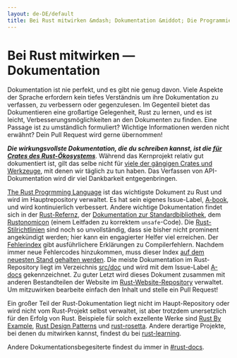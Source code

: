 ```yaml
---
layout: de-DE/default
title: Bei Rust mitwirken &mdash; Dokumentation &middot; Die Programmiersprache Rust
---
```


# Bei Rust mitwirken &mdash; Dokumentation

Dokumentation ist nie perfekt, und es gibt nie genug davon. Viele Aspekte der Sprache erfordern kein tiefes Verständnis um ihre Dokumentation zu verfassen, zu verbessern oder gegenzulesen. Im Gegenteil bietet das Dokumentieren eine großartige Gelegenheit, Rust zu lernen, und es ist leicht, Verbesserungsmöglichkeiten an den Dokumenten zu finden. Eine Passage ist zu umständlich formuliert? Wichtige Informationen werden nicht erwähnt? Dein Pull Request wird gerne übernommen!

***Die wirkungsvollste Dokumentation, die du schreiben kannst, ist die [für Crates des Rust-Ökosystems][crate_docs]***. Während das Kernprojekt relativ gut dokumentiert ist, gilt das selbe nicht für [viele der gängigen Crates und Werkzeuge][awesome-rust], mit denen wir täglich zu tun haben. Das Verfassen von API-Dokumentation wird dir viel Dankbarkeit entgegenbringen.

[The Rust Progrmming Language][The book] ist das wichtigste Dokument zu Rust und wird im Hauptrepository verwaltet. Es hat sein eigenes Issue-Label, [A-book], und wird kontinuierlich verbessert. Andere wichtige Dokumentation findet sich in der [Rust-Refernz][The Rust Reference], der [Dokumentation zur Standardbibliothek][std], dem [Rustonomicon][The Rustonomicon] (einem Leitfaden zu korrektem `unsafe`-Code). Die [Rust-Stilrichtlinien][Rust Style Guidelines] sind noch so unvollständig, dass sie bisher nicht prominent angekündigt werden; hier kann ein engagierter Helfer viel erreichen. Der [Fehlerindex][err] gibt ausführlichere Erklärungen zu Compilerfehlern. Nachdem immer neue Fehlercodes hinzukommen, muss dieser Index [auf dem neuesten Stand gehalten werden][err-issue]. Die meiste Dokumentation im Rust-Repository liegt im Verzeichnis [src/doc] und wird mit dem Issue-Label [A-docs] gekennzeichnet. Zu guter Letzt wird dieses Dokument zusammen mit anderen Bestandteilen der Website im [Rust-Website-Repository][Rust website Git repository] verwaltet. Um mitzuwirken bearbeite einfach den Inhalt und stelle ein Pull Request!

Ein großer Teil der Rust-Dokumentation liegt nicht im Haupt-Repository oder wird nicht vom Rust-Projekt selbst verwaltet, ist aber trotzdem unersetzlich für den Erfolg von Rust. Beispiele für solch exzellente Werke sind [Rust By Example], [Rust Design Patterns] und [rust-rosetta]. Andere derartige Projekte, bei denen du mitwirken kannst, findest du bei [rust-learning].

Andere Dokumentationsbegesiterte findest du immer in [#rust-docs].

<!--
TODO: blogging, translation
-->

[#rust-docs]: https://client00.chat.mibbit.com/?server=irc.mozilla.org&channel=%23rust-docs
[A-book]: https://github.com/rust-lang/rust/issues?q=is%3Aopen+is%3Aissue+label%3AA-book
[A-docs]: https://github.com/rust-lang/rust/issues?q=is%3Aopen+is%3Aissue+label%3AA-docs
[Rust By Example]: https://github.com/rust-lang/rust-by-example
[Rust Design Patterns]: https://github.com/nrc/patterns
[Rust Style Guidelines]: https://doc.rust-lang.org/style/index.html
[The Book]: https://doc.rust-lang.org/book/index.html
[The Rust Reference]: https://doc.rust-lang.org/reference
[The Rustonomicon]: https://doc.rust-lang.org/nomicon/index.html
[awesome-rust]: https://github.com/kud1ing/awesome-rust
[crate_docs]: https://users.rust-lang.org/t/lets-talk-about-ecosystem-documentation/2791
[err-issue]: https://github.com/rust-lang/rust/issues/24407
[err]: https://doc.rust-lang.org/error-index.html
[rust-learning]: https://github.com/ctjhoa/rust-learning
[rust-rosetta]: https://github.com/Hoverbear/rust-rosetta
[src/doc]: https://github.com/rust-lang/rust/tree/master/src/doc
[std]: https://doc.rust-lang.org/std/index.html
[Rust website Git repository]: https://github.com/rust-lang/rust-www
